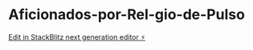 # Aficionados-por-Rel-gio-de-Pulso

[Edit in StackBlitz next generation editor ⚡️](https://stackblitz.com/~/github.com/GabrielMachadoDias/Aficionados-por-Rel-gio-de-Pulso)